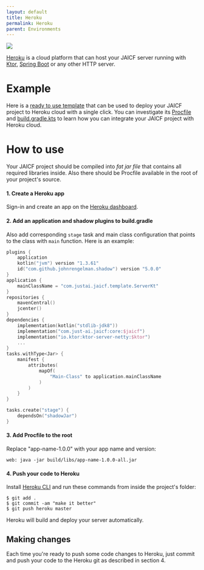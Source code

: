 ```yaml
---
layout: default
title: Heroku
permalink: Heroku
parent: Environments
---
```


![](https://miro.medium.com/max/1200/1*F83F9d1ki3fG6LMG3AvIMg.png)

[Heroku](https://heroku.com) is a cloud platform that can host your JAICF server running with [Ktor](Ktor), [Spring Boot](Spring-Boot) or any other HTTP server.

# Example

Here is a [ready to use template](https://github.com/just-ai/jaicf-template) that can be used to deploy your JAICF project to Heroku cloud with a single click.
You can investigate its [Procfile](https://github.com/just-ai/jaicf-template/blob/master/Procfile) and [build.gradle.kts](https://github.com/just-ai/jaicf-template/blob/master/build.gradle.kts) to learn how you can integrate your JAICF project with Heroku cloud.

# How to use

Your JAICF project should be compiled into _fat jar file_ that contains all required libraries inside.
Also there should be Procfile available in the root of your project's source.

#### 1. Create a Heroku app

Sign-in and create an app on the [Heroku dashboard](https://dashboard.heroku.com/apps).

#### 2. Add an application and shadow plugins to build.gradle

Also add corresponding `stage` task and main class configuration that points to the class with `main` function.
Here is an example:

```kotlin
plugins {
    application
    kotlin("jvm") version "1.3.61"
    id("com.github.johnrengelman.shadow") version "5.0.0"
}
application {
    mainClassName = "com.justai.jaicf.template.ServerKt"
}
repositories {
    mavenCentral()
    jcenter()
}
dependencies {
    implementation(kotlin("stdlib-jdk8"))
    implementation("com.just-ai.jaicf:core:$jaicf")
    implementation("io.ktor:ktor-server-netty:$ktor")
    ...
}
tasks.withType<Jar> {
    manifest {
        attributes(
            mapOf(
                "Main-Class" to application.mainClassName
            )
        )
    }
}

tasks.create("stage") {
    dependsOn("shadowJar")
}
```

#### 3. Add Procfile to the root

Replace "app-name-1.0.0" with your app name and version:

```
web: java -jar build/libs/app-name-1.0.0-all.jar
```

#### 4. Push your code to Heroku

Install [Heroku CLI](https://devcenter.heroku.com/articles/heroku-cli) and run these commands from inside the project's folder:

```
$ git add .
$ git commit -am "make it better"
$ git push heroku master
```

Heroku will build and deploy your server automatically.

## Making changes

Each time you're ready to push some code changes to Heroku, just commit and push your code to the Heroku git as described in section 4.
